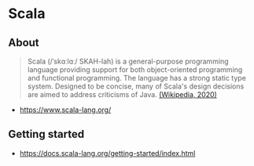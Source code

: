 # Scala

## About
> Scala (/ˈskɑːlɑː/ SKAH-lah) is a general-purpose programming language providing support for both object-oriented programming and functional programming. The language has a strong static type system. Designed to be concise, many of Scala's design decisions are aimed to address criticisms of Java.
> [(Wikipedia, 2020)](https://en.wikipedia.org/wiki/Scala_(programming_language))
- https://www.scala-lang.org/

## Getting started
- https://docs.scala-lang.org/getting-started/index.html